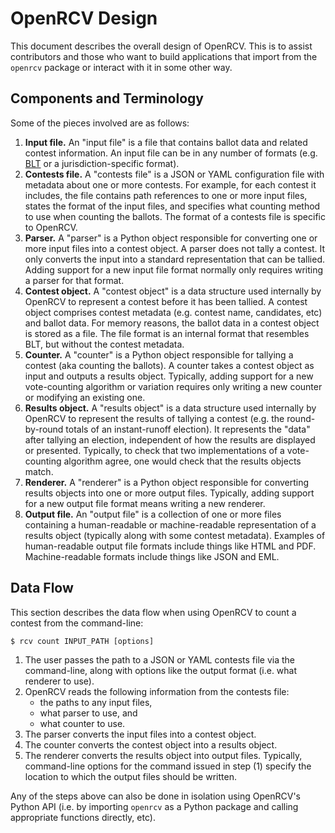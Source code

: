 OpenRCV Design
==============

This document describes the overall design of OpenRCV.  This is to assist
contributors and those who want to build applications that import from
the `openrcv` package or interact with it in some other way.


Components and Terminology
--------------------------

Some of the pieces involved are as follows:

1. **Input file.**  An "input file" is a file that contains ballot data and
   related contest information.  An input file can be in any number of
   formats (e.g. [BLT][blt-desc] or a jurisdiction-specific format).
2. **Contests file.**  A "contests file" is a JSON or YAML configuration
   file with metadata about one or more contests.  For example, for each
   contest it includes, the file contains path references to one or more
   input files, states the format of the input files, and specifies what
   counting method to use when counting the ballots.  The format of a
   contests file is specific to OpenRCV.
3. **Parser.**  A "parser" is a Python object responsible for converting
   one or more input files into a contest object.  A parser does not
   tally a contest.  It only converts the input into a standard
   representation that can be tallied.  Adding support for a new input
   file format normally only requires writing a parser for that format.
4. **Contest object.**  A "contest object" is a data structure used
   internally by OpenRCV to represent a contest before it has been tallied.
   A contest object comprises contest metadata (e.g. contest name,
   candidates, etc) and ballot data.  For memory reasons, the ballot data
   in a contest object is stored as a file.  The file format is an internal
   format that resembles BLT, but without the contest metadata.
5. **Counter.**  A "counter" is a Python object responsible for tallying
   a contest (aka counting the ballots).  A counter takes a contest
   object as input and outputs a results object.  Typically, adding
   support for a new vote-counting algorithm or variation requires only
   writing a new counter or modifying an existing one.
6. **Results object.**  A "results object" is a data structure used
   internally by OpenRCV to represent the results of tallying a contest
   (e.g. the round-by-round totals of an instant-runoff election).
   It represents the "data" after tallying an election, independent of
   how the results are displayed or presented.  Typically, to check that
   two implementations of a vote-counting algorithm agree, one would check
   that the results objects match.
7. **Renderer.**  A "renderer" is a Python object responsible for
   converting results objects into one or more output files.  Typically,
   adding support for a new output file format means writing a new renderer.
8. **Output file.**  An "output file" is a collection of one or more
   files containing a human-readable or machine-readable representation
   of a results object (typically along with some contest metadata).
   Examples of human-readable output file formats include things like
   HTML and PDF.  Machine-readable formats include things like JSON and EML.


Data Flow
---------

This section describes the data flow when using OpenRCV to count a contest
from the command-line:

    $ rcv count INPUT_PATH [options]

1. The user passes the path to a JSON or YAML contests file via the
   command-line, along with options like the output format (i.e.
   what renderer to use).
2. OpenRCV reads the following information from the contests file:
   * the paths to any input files,
   * what parser to use, and
   * what counter to use.
3. The parser converts the input files into a contest object.
4. The counter converts the contest object into a results object.
5. The renderer converts the results object into output files.
   Typically, command-line options for the command issued in step (1)
   specify the location to which the output files should be written.

Any of the steps above can also be done in isolation using OpenRCV's
Python API (i.e. by importing `openrcv` as a Python package and
calling appropriate functions directly, etc).


[blt-desc]: https://code.google.com/p/droop/wiki/BltFileFormat

